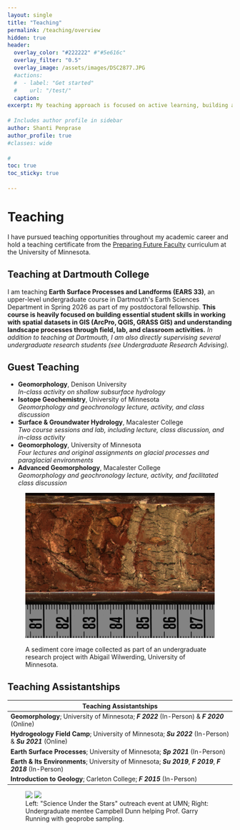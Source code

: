 ```yaml
---
layout: single
title: "Teaching"
permalink: /teaching/overview
hidden: true
header:
  overlay_color: "#222222" #"#5e616c"
  overlay_filter: "0.5"
  overlay_image: /assets/images/DSC2877.JPG
  #actions:
  #  - label: "Get started"
  #    url: "/test/"
  caption:
excerpt: My teaching approach is focused on active learning, building an inclusive classroom environment, and a student-driven focus to assess learning outcomes. I strive to position myself as a resource for students, where I serve as an instructor and collaborator for each student to achieve learning goals.

# Includes author profile in sidebar
author: Shanti Penprase
author_profile: true
#classes: wide

#  
toc: true
toc_sticky: true  
      
---
```

# Teaching
I have pursued teaching opportunities throughout my academic career and hold a teaching certificate from the [Preparing Future Faculty](https://cei.umn.edu/programs/preparing-future-faculty-program) curriculum at the University of Minnesota.

## Teaching at Dartmouth College

I am teaching **Earth Surface Processes and Landforms (EARS 33)**, an upper-level undergraduate course in Dartmouth's Earth Sciences Department in Spring 2026 as part of my postdoctoral fellowship. **This course is heavily focused on building essential student skills in working with spatial datasets in GIS (ArcPro, QGIS, GRASS GIS) and understanding landscape processes through field, lab, and classroom activities.** <i>In addition to teaching at Dartmouth, I am also directly supervising several undergraduate research students (see Undergraduate Research Advising).</i>

## Guest Teaching

<ul>
<li><b>Geomorphology</b>, Denison University<br>
<i>In-class activity on shallow subsurface hydrology</i></li>
<li><b>Isotope Geochemistry</b>, University of Minnesota<br>
<i>Geomorphology and geochronology lecture, activity, and class discussion</i></li>
<li><b>Surface & Groundwater Hydrology</b>, Macalester College<br>
<i>Two course sessions and lab, including lecture, class discussion, and in-class activity</i></li>
<li><b>Geomorphology</b>, University of Minnesota<br>
<i>Four lectures and original assignments on glacial processes and paraglacial environments</i></li>
<li><b>Advanced Geomorphology</b>, Macalester College<br>
<i>Geomorphology and geochronology lecture, activity, and facilitated class discussion</i></li>
</ul>
<figure class="single">

  <div class="image-container">
    <img src="/assets/images/Weaver_Pull3_f8_cropped.jpeg" alt="Weaver Pull">
  </div>
  <figcaption>
    <p class="text-center">
      A sediment core image collected as part of an undergraduate research project with Abigail Wilwerding, University of Minnesota.
    </p>
  </figcaption>
</figure>

## Teaching Assistantships

|Teaching Assistantships | 
| ------- |
|**Geomorphology**; University of Minnesota; <i>**F 2022**</i> (In-Person) & <i>**F 2020**</i> (Online)| 
|**Hydrogeology Field Camp**; University of Minnesota; <i>**Su 2022**</i> (In-Person) & <i>**Su 2021**</i> (Online)|
|**Earth Surface Processes**; University of Minnesota; <i>**Sp 2021**</i> (In-Person)|
|**Earth & Its Environments**; University of Minnesota; <i>**Su 2019**</i>, <i>**F 2019**</i>, <i>**F 2018**</i> (In-Person)|
|**Introduction to Geology**; Carleton College; <i>**F 2015**</i> (In-Person)|


<figure class="half">
	<img src="/assets/images/DSC_0274_export.jpg">
	<img src="/assets/images/Dartmouth/mud_geoprobe.jpeg">
	<figcaption>Left: "Science Under the Stars" outreach event at UMN; Right: Undergraduate mentee Campbell Dunn helping Prof. Garry Running with geoprobe sampling. </figcaption>
</figure>

